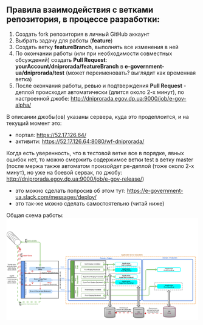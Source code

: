 ## Правила взаимодействия с ветками репозитория, в процессе разработки:

 1. Создать fork репозитория в личный GitHub аккаунт
 2. Выбрать задачу для работы (**feature**)
 3. Создать ветку **featureBranch**, выполнять все изменения в ней
 4. По окончании работы (или при необходимости совместных обсуждений) создать **Pull Request**: **yourAccount/dniprorada/featureBranch** в **e-government-ua/dniprorada/test** (может переименовать? выглядит как временная ветка)
 5. После окончания работы, ревью и подтверждения **Pull Request** - деплой происходит автоматически (длится около 2-х минут), по настроенной джобе: http://dniprorada.egov.dp.ua:9000/job/e-gov-alpha/

В описании джобы(ов) указаны сервера, куда это продеплоится, и на текущий момент это:
 - портал: https://52.17.126.64/ 
 - активити: https://52.17.126.64:8080/wf-dniprorada/ 

Когда есть уверенность, что в тестовой ветке все в порядке, явных ошибок нет, то можно смержить содержимое ветки test в ветку master (после мержа также автоматом произойдет ре-деплой (тоже около 2-х минут), но уже на боевой сервак, по джобу: http://dniprorada.egov.dp.ua:9000/job/e-gov-release/)

 - это можно сделать попросив об этом тут: https://e-government-ua.slack.com/messages/deploy/
 - это так-же можно сделать самостоятельно (читай ниже)

Общая схема работы:
![Схема](./docs/img/branch_lifecycle.png)